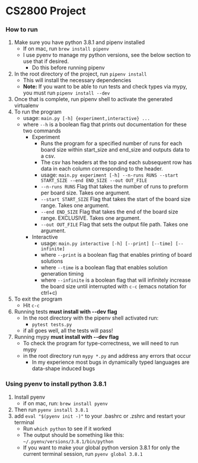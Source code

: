 # CS2800 Project

### How to run
1. Make sure you have python 3.8.1 and pipenv installed
    - If on mac, run `brew install pipenv`
    - I use pyenv to manage my python versions, see the below section to use that if desired.
        - Do this before running pipenv
2. In the root directory of the project, run `pipenv install`
    - This will install the necessary dependencies
    - **Note:** If you want to be able to run tests and check types via mypy, you must run `pipenv install --dev`
3. Once that is complete, run pipenv shell to activate the generated virtualenv
4. To run the program
    - usage: `main.py [-h] {experiment,interactive} ...`
    - where `--h` is a boolean flag that prints out documentation for these two commands
        - Experiment
            - Runs the program for a specified number of runs for each board size within start_size and end_size and outputs data to a csv.
            - The csv has headers at the top and each subsequent row has data in each column corresponding to the header.
            - usage: `main.py experiment [-h] --n-runs RUNS --start START_SIZE --end END_SIZE --out OUT_FILE`
            -  `--n-runs RUNS`       Flag that takes the number of runs to preform per board size. Takes one argument.
            -  `--start START_SIZE`  Flag that takes the start of the board size range. Takes one argument.
            -  `--end END_SIZE`      Flag that takes the end of the board size range. EXCLUSIVE. Takes one argument.
            -  `--out OUT_FILE`      Flag that sets the output file path. Takes one argument.
        - Interactive
            - usage: `main.py interactive [-h] [--print] [--time] [--infinite]`
            - where `--print` is a boolean flag that enables printing of board solutions
            - where `--time` is a boolean flag that enables solution generation timing
            - where `--infinite` is a boolean flag that will infinitely increase the board size until interrupted with `c-c` (emacs notation for ctrl+c) 
5. To exit the program
    - Hit `c-c`
6. Running tests **must install with --dev flag**
    - In the root directory with the pipenv shell activated run:
        - `pytest tests.py`
    - if all goes well, all the tests will pass!
7. Running mypy **must install with --dev flag**
    - To check the program for type-correctness, we will need to run mypy
    - in the root directory run `mypy *.py` and address any errors that occur
        - In my experience most bugs in dynamically typed languages are data-shape induced bugs

### Using pyenv to install python 3.8.1
1. Install pyenv
    - if on mac, run: `brew install pyenv`
2. Then run `pyenv install 3.8.1`
3. add `eval "$(pyenv init -)"` to your .bashrc or .zshrc and restart your terminal
    - Run `which python` to see if it worked
    - The output should be something like this: `~/.pyenv/versions/3.8.1/bin/python`
    - If you want to make your global python version 3.8.1 for only the current terminal session, run `pyenv global 3.8.1`
